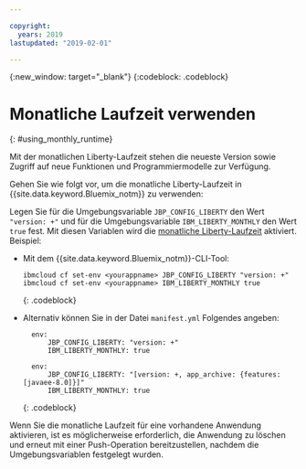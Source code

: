 ```yaml
---

copyright:
  years: 2019
lastupdated: "2019-02-01"

---
```


{:new_window: target="_blank"}
{:codeblock: .codeblock}

# Monatliche Laufzeit verwenden
{: #using_monthly_runtime}

Mit der monatlichen Liberty-Laufzeit stehen die neueste Version sowie Zugriff auf neue Funktionen und Programmiermodelle zur Verfügung. 

Gehen Sie wie folgt vor, um die monatliche Liberty-Laufzeit in {{site.data.keyword.Bluemix_notm}} zu verwenden: 

Legen Sie für die Umgebungsvariable `JBP_CONFIG_LIBERTY` den Wert `"version: +"` und für die Umgebungsvariable `IBM_LIBERTY_MONTHLY` den Wert `true` fest. Mit diesen Variablen wird die [monatliche Liberty-Laufzeit](/docs/runtimes/liberty/buildpackDefaults.html#liberty_versions) aktiviert. Beispiel:
  * Mit dem {{site.data.keyword.Bluemix_notm}}-CLI-Tool:
    ```
    ibmcloud cf set-env <yourappname> JBP_CONFIG_LIBERTY "version: +"
    ibmcloud cf set-env <yourappname> IBM_LIBERTY_MONTHLY true
    ```
    {: .codeblock}

  * Alternativ können Sie in der Datei `manifest.yml` Folgendes angeben:
    ```
      env:
          JBP_CONFIG_LIBERTY: "version: +"
          IBM_LIBERTY_MONTHLY: true
    ```

    ```
      env:
          JBP_CONFIG_LIBERTY: "[version: +, app_archive: {features: [javaee-8.0]}]"
          IBM_LIBERTY_MONTHLY: true
    ```
    {: .codeblock}

Wenn Sie die monatliche Laufzeit für eine vorhandene Anwendung aktivieren, ist es möglicherweise erforderlich, die Anwendung zu löschen und erneut mit einer Push-Operation bereitzustellen, nachdem die Umgebungsvariablen festgelegt wurden. 
